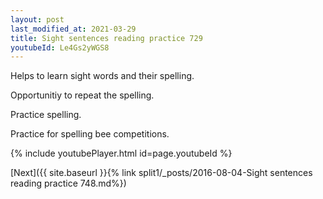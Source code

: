 ```yaml
---
layout: post
last_modified_at: 2021-03-29
title: Sight sentences reading practice 729
youtubeId: Le4Gs2yWGS8
---
```

 
 
Helps to learn sight words and their spelling.

Opportunitiy to repeat the spelling. 

Practice spelling. 
 
Practice for spelling bee competitions. 
 
{% include youtubePlayer.html id=page.youtubeId %}
 
 

[Next]({{ site.baseurl }}{% link  split1/_posts/2016-08-04-Sight sentences reading practice 748.md%})
 
